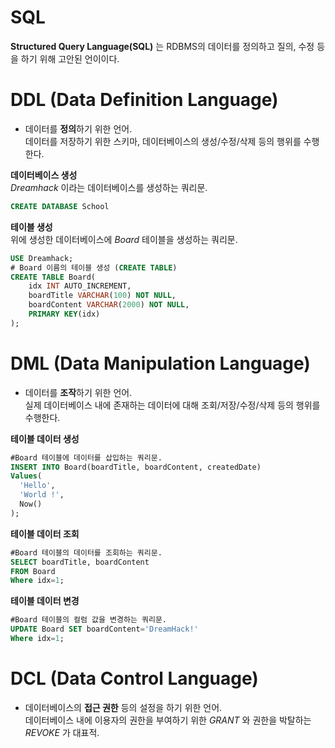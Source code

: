 # SQL

**Structured Query Language(SQL)** 는 RDBMS의 데이터를 정의하고 질의, 수정 등을 하기 위해 고안된 언이이다.

# DDL (Data Definition Language)

- 데이터를 **정의**하기 위한 언어.  
  데이터를 저장하기 위한 스키마, 데이터베이스의 생성/수정/삭제 등의 행위를 수행한다.

**데이터베이스 생성**  
_Dreamhack_ 이라는 데이터베이스를 생성하는 쿼리문.

```SQL
CREATE DATABASE School
```

**테이블 생성**  
위에 생성한 데이터베이스에 _Board_ 테이블을 생성하는 쿼리문.

```SQL
USE Dreamhack;
# Board 이름의 테이블 생성 (CREATE TABLE)
CREATE TABLE Board(
    idx INT AUTO_INCREMENT,
	boardTitle VARCHAR(100) NOT NULL,
	boardContent VARCHAR(2000) NOT NULL,
	PRIMARY KEY(idx)
);
```

# DML (Data Manipulation Language)

- 데이터를 **조작**하기 위한 언어.  
  실제 데이터베이스 내에 존재하는 데이터에 대해 조회/저장/수정/삭제 등의 행위를 수행한다.

**테이블 데이터 생성**

```SQL
#Board 테이블에 데이터를 삽입하는 쿼리문.
INSERT INTO Board(boardTitle, boardContent, createdDate)
Values(
  'Hello',
  'World !',
  Now()
);
```

**테이블 데이터 조회**

```SQL
#Board 테이블의 데이터를 조회하는 쿼리문.
SELECT boardTitle, boardContent
FROM Board
Where idx=1;
```

**테이블 데이터 변경**

```SQL
#Board 테이블의 컬럼 값을 변경하는 쿼리문.
UPDATE Board SET boardContent='DreamHack!'
Where idx=1;
```

# DCL (Data Control Language)

- 데이터베이스의 **접근 권한** 등의 설정을 하기 위한 언어.  
  데이터베이스 내에 이용자의 권한을 부여하기 위한 _GRANT_ 와 권한을 박탈하는 _REVOKE_ 가 대표적.
